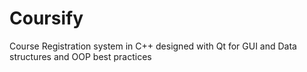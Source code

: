 # Coursify
Course Registration system in C++ designed with Qt for GUI and Data structures and OOP best practices
